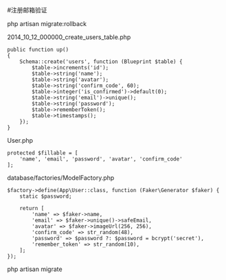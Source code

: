 #注册邮箱验证

php artisan migrate:rollback

2014_10_12_000000_create_users_table.php
```
public function up()
{
    Schema::create('users', function (Blueprint $table) {
        $table->increments('id');
        $table->string('name');
        $table->string('avatar');
        $table->string('confirm_code', 60);
        $table->integer('is_confirmed')->default(0);
        $table->string('email')->unique();
        $table->string('password');
        $table->rememberToken();
        $table->timestamps();
    });
}
```

User.php
```
protected $fillable = [
    'name', 'email', 'password', 'avatar', 'confirm_code'
];
```

database/factories/ModelFactory.php
```
$factory->define(App\User::class, function (Faker\Generator $faker) {
    static $password;

    return [
        'name' => $faker->name,
        'email' => $faker->unique()->safeEmail,
        'avatar' => $faker->imageUrl(256, 256),
        'confirm_code' => str_random(48),
        'password' => $password ?: $password = bcrypt('secret'),
        'remember_token' => str_random(10),
    ];
});
```

php artisan migrate




